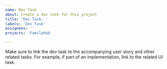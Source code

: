 ```yaml
---
name: Dev Task
about: Create a dev task for this project
title: 'Dev Task: '
labels: 'Dev Task'
assignees: ''
projects: 'FamilyHub'

---
```

Make sure to link the dev task to the accompanying user story and other related tasks.
For example, if part of an implementation, link to the related UI task.
